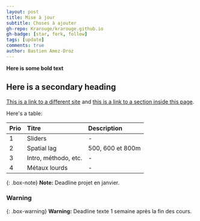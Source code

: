 ```yaml
---
layout: post
title: Mise à jour
subtitle: Choses à ajouter
gh-repo: Krarouge/krarouge.github.io
gh-badge: [star, fork, follow]
tags: [update]
comments: true
author: Bastien Amez-Droz
---
```



**Here is some bold text**

## Here is a secondary heading

[This is a link to a different site](https://deanattali.com/) and [this is a link to a section inside this page](#local-urls).

Here's a table:

| Prio | Titre | Description |
| :------ |:--- | :--- |
| 1 | Sliders | - |
| 2 | Spatial lag | 500, 600 et 800m |
| 3 | Intro, méthodo, etc. | - |
| 4 | Métaux lourds | - |



{: .box-note}
**Note:** Deadline projet en janvier.

### Warning

{: .box-warning}
**Warning:** Deadline texte 1 semaine après la fin des cours.

